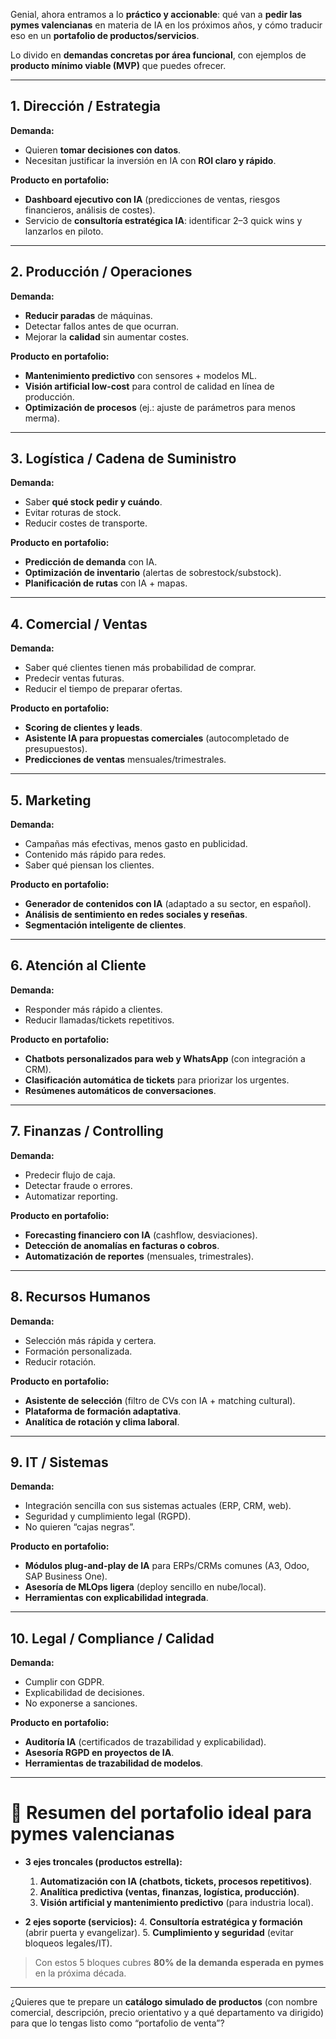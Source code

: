 Genial, ahora entramos a lo **práctico y accionable**: qué van a **pedir las pymes valencianas** en materia de IA en los próximos años, y cómo traducir eso en un **portafolio de productos/servicios**.

Lo divido en **demandas concretas por área funcional**, con ejemplos de **producto mínimo viable (MVP)** que puedes ofrecer.

---

## 1. Dirección / Estrategia

**Demanda:**

* Quieren **tomar decisiones con datos**.
* Necesitan justificar la inversión en IA con **ROI claro y rápido**.

**Producto en portafolio:**

* **Dashboard ejecutivo con IA** (predicciones de ventas, riesgos financieros, análisis de costes).
* Servicio de **consultoría estratégica IA**: identificar 2–3 quick wins y lanzarlos en piloto.

---

## 2. Producción / Operaciones

**Demanda:**

* **Reducir paradas** de máquinas.
* Detectar fallos antes de que ocurran.
* Mejorar la **calidad** sin aumentar costes.

**Producto en portafolio:**

* **Mantenimiento predictivo** con sensores + modelos ML.
* **Visión artificial low-cost** para control de calidad en línea de producción.
* **Optimización de procesos** (ej.: ajuste de parámetros para menos merma).

---

## 3. Logística / Cadena de Suministro

**Demanda:**

* Saber **qué stock pedir y cuándo**.
* Evitar roturas de stock.
* Reducir costes de transporte.

**Producto en portafolio:**

* **Predicción de demanda** con IA.
* **Optimización de inventario** (alertas de sobrestock/substock).
* **Planificación de rutas** con IA + mapas.

---

## 4. Comercial / Ventas

**Demanda:**

* Saber qué clientes tienen más probabilidad de comprar.
* Predecir ventas futuras.
* Reducir el tiempo de preparar ofertas.

**Producto en portafolio:**

* **Scoring de clientes y leads**.
* **Asistente IA para propuestas comerciales** (autocompletado de presupuestos).
* **Predicciones de ventas** mensuales/trimestrales.

---

## 5. Marketing

**Demanda:**

* Campañas más efectivas, menos gasto en publicidad.
* Contenido más rápido para redes.
* Saber qué piensan los clientes.

**Producto en portafolio:**

* **Generador de contenidos con IA** (adaptado a su sector, en español).
* **Análisis de sentimiento en redes sociales y reseñas**.
* **Segmentación inteligente de clientes**.

---

## 6. Atención al Cliente

**Demanda:**

* Responder más rápido a clientes.
* Reducir llamadas/tickets repetitivos.

**Producto en portafolio:**

* **Chatbots personalizados para web y WhatsApp** (con integración a CRM).
* **Clasificación automática de tickets** para priorizar los urgentes.
* **Resúmenes automáticos de conversaciones**.

---

## 7. Finanzas / Controlling

**Demanda:**

* Predecir flujo de caja.
* Detectar fraude o errores.
* Automatizar reporting.

**Producto en portafolio:**

* **Forecasting financiero con IA** (cashflow, desviaciones).
* **Detección de anomalías en facturas o cobros**.
* **Automatización de reportes** (mensuales, trimestrales).

---

## 8. Recursos Humanos

**Demanda:**

* Selección más rápida y certera.
* Formación personalizada.
* Reducir rotación.

**Producto en portafolio:**

* **Asistente de selección** (filtro de CVs con IA + matching cultural).
* **Plataforma de formación adaptativa**.
* **Analítica de rotación y clima laboral**.

---

## 9. IT / Sistemas

**Demanda:**

* Integración sencilla con sus sistemas actuales (ERP, CRM, web).
* Seguridad y cumplimiento legal (RGPD).
* No quieren “cajas negras”.

**Producto en portafolio:**

* **Módulos plug-and-play de IA** para ERPs/CRMs comunes (A3, Odoo, SAP Business One).
* **Asesoría de MLOps ligera** (deploy sencillo en nube/local).
* **Herramientas con explicabilidad integrada**.

---

## 10. Legal / Compliance / Calidad

**Demanda:**

* Cumplir con GDPR.
* Explicabilidad de decisiones.
* No exponerse a sanciones.

**Producto en portafolio:**

* **Auditoría IA** (certificados de trazabilidad y explicabilidad).
* **Asesoría RGPD en proyectos de IA**.
* **Herramientas de trazabilidad de modelos**.

---

# 🎯 Resumen del portafolio ideal para pymes valencianas

* **3 ejes troncales (productos estrella):**

  1. **Automatización con IA (chatbots, tickets, procesos repetitivos)**.
  2. **Analítica predictiva (ventas, finanzas, logística, producción)**.
  3. **Visión artificial y mantenimiento predictivo** (para industria local).

* **2 ejes soporte (servicios):**
  4\. **Consultoría estratégica y formación** (abrir puerta y evangelizar).
  5\. **Cumplimiento y seguridad** (evitar bloqueos legales/IT).

> Con estos 5 bloques cubres **80% de la demanda esperada en pymes** en la próxima década.

---

¿Quieres que te prepare un **catálogo simulado de productos** (con nombre comercial, descripción, precio orientativo y a qué departamento va dirigido) para que lo tengas listo como “portafolio de venta”?

